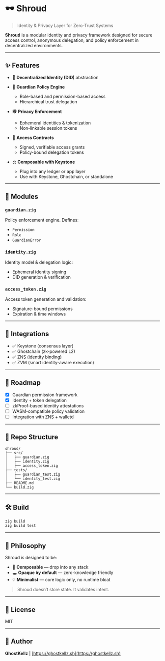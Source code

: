 # 🕶️ Shroud

> Identity & Privacy Layer for Zero-Trust Systems

**Shroud** is a modular identity and privacy framework designed for secure access control, anonymous delegation, and policy enforcement in decentralized environments.

---

## ✨ Features

* 🔐 **Decentralized Identity (DID)** abstraction
* 🧠 **Guardian Policy Engine**

  * Role-based and permission-based access
  * Hierarchical trust delegation
* 🕵️ **Privacy Enforcement**

  * Ephemeral identities & tokenization
  * Non-linkable session tokens
* 📜 **Access Contracts**

  * Signed, verifiable access grants
  * Policy-bound delegation tokens
* ⚖️ **Composable with Keystone**

  * Plug into any ledger or app layer
  * Use with Keystone, Ghostchain, or standalone

---

## 🧩 Modules

### `guardian.zig`

Policy enforcement engine. Defines:

* `Permission`
* `Role`
* `GuardianError`

### `identity.zig`

Identity model & delegation logic:

* Ephemeral identity signing
* DID generation & verification

### `access_token.zig`

Access token generation and validation:

* Signature-bound permissions
* Expiration & time windows

---

## 🔗 Integrations

* ✅ Keystone (consensus layer)
* ✅ Ghostchain (zk-powered L2)
* ✅ ZNS (identity binding)
* ✅ ZVM (smart identity-aware execution)

---

## 🚧 Roadmap

* [x] Guardian permission framework
* [x] Identity + token delegation
* [ ] zkProof-based identity attestations
* [ ] WASM-compatible policy validation
* [ ] Integration with ZNS + walletd

---

## 📂 Repo Structure

```
shroud/
├── src/
│   ├── guardian.zig
│   ├── identity.zig
│   ├── access_token.zig
├── tests/
│   ├── guardian_test.zig
│   └── identity_test.zig
├── README.md
└── build.zig
```

---

## 🛠️ Build

```bash
zig build
zig build test
```

---

## 🧠 Philosophy

Shroud is designed to be:

* 🔌 **Composable** — drop into any stack
* 🕳️ **Opaque by default** — zero-knowledge friendly
* 💡 **Minimalist** — core logic only, no runtime bloat

> Shroud doesn’t store state. It validates intent.

---

## 📜 License

MIT

---

## 👤 Author

**GhostKellz**  |  [https://ghostkellz.sh](https://ghostkellz.sh)

